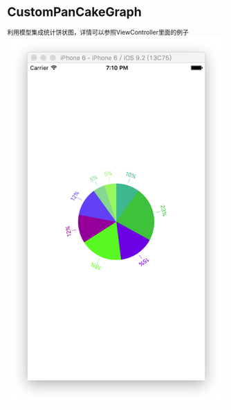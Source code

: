 # CustomPanCakeGraph
利用模型集成统计饼状图，详情可以参照ViewController里面的例子
![image](https://github.com/JoeanZhou/CustomPanCakeGraph/blob/master/Sector%20(饼状图)/统计图图片.png)
